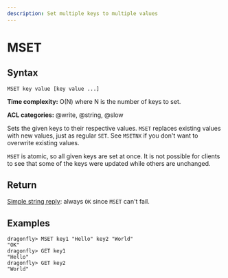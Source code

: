 ```yaml
---
description: Set multiple keys to multiple values
---
```


# MSET

## Syntax

    MSET key value [key value ...]

**Time complexity:** O(N) where N is the number of keys to set.

**ACL categories:** @write, @string, @slow

Sets the given keys to their respective values.
`MSET` replaces existing values with new values, just as regular `SET`.
See `MSETNX` if you don't want to overwrite existing values.

`MSET` is atomic, so all given keys are set at once.
It is not possible for clients to see that some of the keys were updated while
others are unchanged.

## Return

[Simple string reply](https://redis.io/docs/reference/protocol-spec#resp-simple-strings): always `OK` since `MSET` can't fail.

## Examples

```shell
dragonfly> MSET key1 "Hello" key2 "World"
"OK"
dragonfly> GET key1
"Hello"
dragonfly> GET key2
"World"
```
